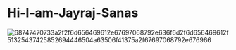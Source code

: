 # Hi-I-am-Jayraj-Sanas
![68747470733a2f2f6d656469612e67697068792e636f6d2f6d656469612f51325437425852694446504a63506f41375a2f67697068792e676966](https://github.com/jayraj175coder/Hi-I-am-Jayraj-Sanas/assets/135996214/d7c4b76a-f978-440d-8ecc-3c96b64b0ab3)
